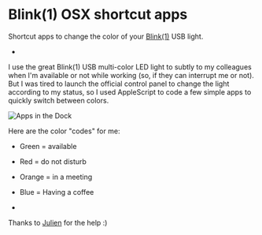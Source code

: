 # Blink(1) OSX shortcut apps

Shortcut apps to change the color of your [Blink(1)](http://blink1.thingm.com/) USB light.

-

I use the great Blink(1) USB multi-color LED light to subtly to my colleagues when I'm available or not while working (so, if they can interrupt me or not).
But I was tired to launch the official control panel to change the light according to my status, so I used AppleScript to code a few simple apps to quickly switch between colors.

![Apps in the Dock](https://dl.dropboxusercontent.com/u/7430783/img/blink_apps.png)

Here are the color "codes" for me:
- Green = available
- Red = do not disturb
- Orange = in a meeting
- Blue = Having a coffee

-

Thanks to [Julien](https://github.com/JulienRamel) for the help :)
